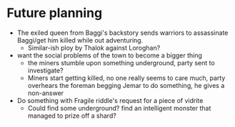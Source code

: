 # Future planning

- The exiled queen from Baggi's backstory sends warriors to assassinate Baggi/get him killed while out adventuring.
  - Similar-ish ploy by Thalok against Loroghan?
- want the social problems of the town to become a bigger thing
  - the miners stumble upon something underground, party sent to investigate?
  - Miners start getting killed, no one really seems to care much, party overhears the foreman begging Jemar to do something, he gives a non-answer
- Do something with Fragile riddle's request for a piece of vidrite
  - Could find some underground? find an intelligent monster that managed to prize off a shard?
